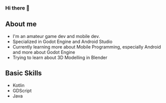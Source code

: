 ### Hi there 👋

## About me
- I'm an amateur game dev and mobile dev.
- Specialized in Godot Engine and Android Studio
- Currently learning more about Mobile Programming, especially Android and more about Godot Engine
- Trying to learn about 3D Modelling in Blender

## Basic Skills
- Kotlin
- GDScript
- Java
<!--
**IrsyadMakarim/IrsyadMakarim** is a ✨ _special_ ✨ repository because its `README.md` (this file) appears on your GitHub profile.

Here are some ideas to get you started:

- 🔭 I’m currently working on ...
- 🌱 I’m currently learning ...
- 👯 I’m looking to collaborate on ...
- 🤔 I’m looking for help with ...
- 💬 Ask me about ...
- 📫 How to reach me: ...
- 😄 Pronouns: ...
- ⚡ Fun fact: ...
-->

